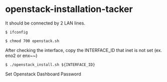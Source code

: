 # openstack-installation-tacker
It should be connected by 2 LAN lines.

```
$ ifconfig
```

```
$ chmod 700 openstack.sh
```

After checking the interface, copy the INTERFACE_ID that inet is not set (ex. eno2 or enx~~)

```
$ ./openstack_install.sh ${INTERFACE_ID}
```

Set Openstack Dashboard Password
